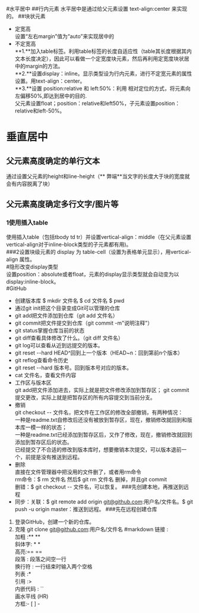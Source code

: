 #水平居中
##行内元素
水平居中是通过给父元素设置 text-align:center 来实现的。
##块状元素
- 定宽高  
设置“左右margin”值为“auto”来实现居中的
- 不定宽高  
**1.**加入table标签。利用table标签的长度自适应性（table其长度根据其内文本长度决定），因此可以看做一个定宽度块元素，然后再利用定宽度块状居中的margin的方法。  
**2.**设置display：inline。显示类型设为行内元素，进行不定宽元素的属性设置。用text-align：center。  
**3.**设置 position:relative 和 left:50%：利用 相对定位的方式，将元素向左偏移50%,即达到居中的目的.  
父元素设置float；position：relative和left50%，子元素设置position：relative和left-50%。  
# 垂直居中
## 父元素高度确定的单行文本
通过设置父元素的height和line-height（** 弊端**当文字的长度大于块的宽度就会有内容脱离了块）
## 父元素高度确定多行文字/图片等
### 1使用插入table
使用插入table（包括tbody td tr）并设置vertical-align：middle（在父元素设置vertical-align对于inline-block类型的子元素都有用)。  
###2设置块级元素的 display 为 table-cell（设置为表格单元显示），用vertical-align 属性。  
#隐形改变display类型  
设置position：absolute或者float，元素的display显示类型就会自动变为以 display:inline-block。  
#GitHub
- 创建版本库 
$ mkdir 文件名
$ cd 文件名
$ pwd
- 通过git init把这个目录变成Git可以管理的仓库
- git add把文件添加到仓库（git add 文件名）
- git commit把文件提交到仓库（git commit -m"说明注释"）
- git status掌握仓库当前的状态
- git diff查看具体修改了什么。（git diff 文件名）
- git log可以查看从近到远提交的版本。
-  git reset --hard HEAD^回到上一个版本（HEAD~n：回到第前n个版本）
-   git reflog查看命令历史
-   git reset --hard 版本号。回到版本号对应的版本。
-   cat 文件名，查看文件内容 
- 工作区与版本区  
git add把文件添加进去，实际上就是把文件修改添加到暂存区；
git commit提交更改，实际上就是把暂存区的所有内容提交到当前分支。
- 撤销  
git checkout -- 文件名，把文件在工作区的修改全部撤销，有两种情况：  
一种是readme.txt自修改后还没有被放到暂存区，现在，撤销修改就回到和版本库一模一样的状态；  
一种是readme.txt已经添加到暂存区后，又作了修改，现在，撤销修改就回到添加到暂存区后的状态。  
已经提交了不合适的修改到版本库时，想要撤销本次提交，可以版本退前一个，前提是没有推送到远程。
- 删除  
直接在文件管理器中把没用的文件删了，或者用rm命令  
rm命令：$ rm 文件名  然后$ git rm 文件名 删掉，并且git commit  
删错：$ git checkout -- 文件名，可以恢复。
###先创建本地，再推送到远程
- 同步：关联：$ git remote add origin git@github.com:用户名/文件名。$ git push -u origin master：推送到远程。
###先在远程创建仓库
1. 登录GitHub，创建一个新的仓库。
2. 克隆  git clone git@github.com:用户名/文件名
#markdown
链接 :[]()  
加粗 :**  **  
斜体字: * *  
高亮:== ==  
段落 : 段落之间空一行  
换行符 : 一行结束时输入两个空格  
列表 :*  
引用 :>  
内嵌代码 : ``  
画水平线 (HR)  
方框:- [ ] -  
